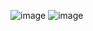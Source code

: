 ![image](https://github.com/xautik/Responsive-Contact-Form/assets/106868727/a49b43a2-955b-4b80-9983-7bec6c340a4a)
![image](https://github.com/xautik/Responsive-Contact-Form/assets/106868727/537193c2-c36e-4238-9acc-407102cd4408)
